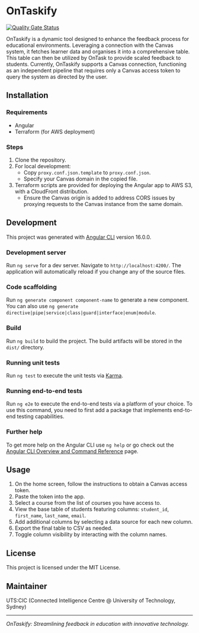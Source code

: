 # OnTaskify

[![Quality Gate Status](https://sonarqube.utscic.edu.au/api/project_badges/measure?project=uts-cic_ontaskify_AYv01JOdSoFdTa0K0K7B&metric=alert_status&token=sqb_fabbfa4dbf5b1d8cd8bb531a6ed1447876e24fab)](https://sonarqube.utscic.edu.au/dashboard?id=uts-cic_ontaskify_AYv01JOdSoFdTa0K0K7B)

OnTaskify is a dynamic tool designed to enhance the feedback process for educational environments. Leveraging a connection with the Canvas system, it fetches learner data and organises it into a comprehensive table. This table can then be utilized by OnTask to provide scaled feedback to students. Currently, OnTaskify supports a Canvas connection, functioning as an independent pipeline that requires only a Canvas access token to query the system as directed by the user.

## Installation

### Requirements

- Angular
- Terraform (for AWS deployment)

### Steps

1. Clone the repository.
2. For local development:
   - Copy `proxy.conf.json.template` to `proxy.conf.json`.
   - Specify your Canvas domain in the copied file.
3. Terraform scripts are provided for deploying the Angular app to AWS S3, with a CloudFront distribution.
   - Ensure the Canvas origin is added to address CORS issues by proxying requests to the Canvas instance from the same domain.

## Development

This project was generated with [Angular CLI](https://github.com/angular/angular-cli) version 16.0.0.

### Development server

Run `ng serve` for a dev server. Navigate to `http://localhost:4200/`. The application will automatically reload if you change any of the source files.

### Code scaffolding

Run `ng generate component component-name` to generate a new component. You can also use `ng generate directive|pipe|service|class|guard|interface|enum|module`.

### Build

Run `ng build` to build the project. The build artifacts will be stored in the `dist/` directory.

### Running unit tests

Run `ng test` to execute the unit tests via [Karma](https://karma-runner.github.io).

### Running end-to-end tests

Run `ng e2e` to execute the end-to-end tests via a platform of your choice. To use this command, you need to first add a package that implements end-to-end testing capabilities.

### Further help

To get more help on the Angular CLI use `ng help` or go check out the [Angular CLI Overview and Command Reference](https://angular.io/cli) page.

## Usage

1. On the home screen, follow the instructions to obtain a Canvas access token.
2. Paste the token into the app.
3. Select a course from the list of courses you have access to.
4. View the base table of students featuring columns: `student_id`, `first_name`, `last_name`, `email`.
5. Add additional columns by selecting a data source for each new column.
6. Export the final table to CSV as needed.
7. Toggle column visibility by interacting with the column names.

## License

This project is licensed under the MIT License.

## Maintainer

UTS:CIC (Connected Intelligence Centre @ University of Technology, Sydney)

---

_OnTaskify: Streamlining feedback in education with innovative technology._
